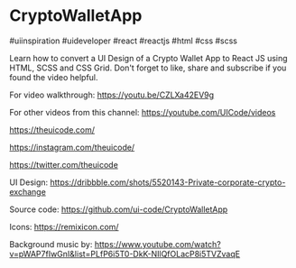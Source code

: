 # CryptoWalletApp

#uiinspiration #uideveloper #react #reactjs #html #css #scss 

Learn how to convert a UI Design of a Crypto Wallet App to React JS using HTML, SCSS and CSS Grid. Don't forget to like, share and subscribe if you found the video helpful.

For video walkthrough:
https://youtu.be/CZLXa42EV9g

For other videos from this channel:
https://youtube.com/UICode/videos

https://theuicode.com/

https://instagram.com/theuicode/

https://twitter.com/theuicode

UI Design: https://dribbble.com/shots/5520143-Private-corporate-crypto-exchange

Source code: https://github.com/ui-code/CryptoWalletApp

Icons:
https://remixicon.com/

Background music by:
https://www.youtube.com/watch?v=pWAP7fIwGnI&list=PLfP6i5T0-DkK-NIlQfOLacP8i5TVZvaqE
